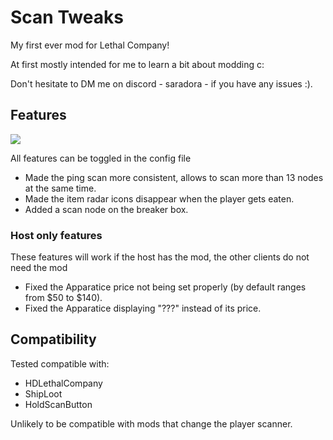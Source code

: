 # Scan Tweaks

My first ever mod for Lethal Company!

At first mostly intended for me to learn a bit about modding c:

Don't hesitate to DM me on discord - saradora - if you have any issues :).

## Features

![](https://github.com/Saradora/ScanTweaks/blob/main/Media/ScanTweak.gif)

All features can be toggled in the config file

- Made the ping scan more consistent, allows to scan more than 13 nodes at the same time.
- Made the item radar icons disappear when the player gets eaten.
- Added a scan node on the breaker box.

### Host only features
These features will work if the host has the mod, the other clients do not need the mod

- Fixed the Apparatice price not being set properly (by default ranges from $50 to $140).
- Fixed the Apparatice displaying "???" instead of its price.

## Compatibility

Tested compatible with: 
- HDLethalCompany
- ShipLoot
- HoldScanButton

Unlikely to be compatible with mods that change the player scanner.
